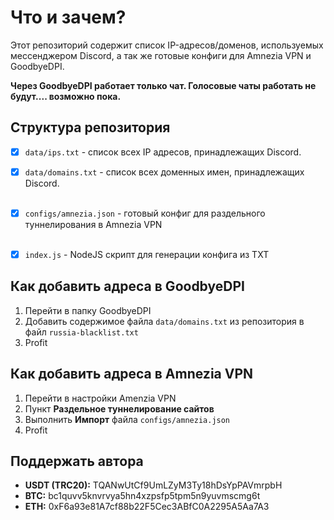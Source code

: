 # Что и зачем?

Этот репозиторий содержит список IP-адресов/доменов, используемых мессенджером Discord, а так же готовые конфиги для Amnezia VPN и GoodbyeDPI. 

**Через GoodbyeDPI работает только чат. Голосовые чаты работать не будут.... возможно пока.**

## Структура репозитория

- [x] `data/ips.txt` - список всех IP адресов, принадлежащих Discord.
- [x] `data/domains.txt` - список всех доменных имен, принадлежащих Discord.
<br><br>
- [x] `configs/amnezia.json` - готовый конфиг для раздельного туннелирования в Amnezia VPN
<br><br>
- [x] `index.js` - NodeJS скрипт для генерации конфига из TXT 


## Как добавить адреса в GoodbyeDPI

1. Перейти в папку GoodbyeDPI
2. Добавить содержимое файла `data/domains.txt` из репозитория в файл `russia-blacklist.txt` 
3. Profit

## Как добавить адреса в Amnezia VPN

1. Перейти в настройки Amenzia VPN
2. Пункт **Раздельное туннелирование сайтов**
3. Выполнить **Импорт** файла `configs/amnezia.json`
4. Profit


## Поддержать автора

- **USDT (TRC20):** TQANwUtCf9UmLZyM3Ty18hDsYpPAVmrpbH
- **BTC:** bc1quvv5knvrvya5hn4xzpsfp5tpm5n9yuvmscmg6t
- **ETH:** 0xF6a93e81A7cf88b22F5Cec3ABfC0A2295A5Aa7A3
